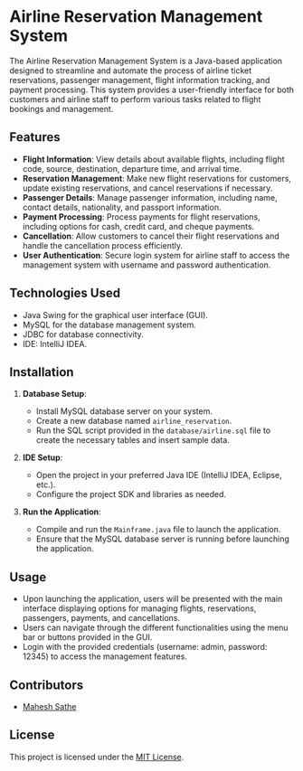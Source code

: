 # Airline Reservation Management System

The Airline Reservation Management System is a Java-based application designed to streamline and automate the process of airline ticket reservations, passenger management, flight information tracking, and payment processing. This system provides a user-friendly interface for both customers and airline staff to perform various tasks related to flight bookings and management.

## Features

- **Flight Information**: View details about available flights, including flight code, source, destination, departure time, and arrival time.
- **Reservation Management**: Make new flight reservations for customers, update existing reservations, and cancel reservations if necessary.
- **Passenger Details**: Manage passenger information, including name, contact details, nationality, and passport information.
- **Payment Processing**: Process payments for flight reservations, including options for cash, credit card, and cheque payments.
- **Cancellation**: Allow customers to cancel their flight reservations and handle the cancellation process efficiently.
- **User Authentication**: Secure login system for airline staff to access the management system with username and password authentication.

## Technologies Used

- Java Swing for the graphical user interface (GUI).
- MySQL for the database management system.
- JDBC for database connectivity.
- IDE: IntelliJ IDEA.

## Installation

1. **Database Setup**:
   - Install MySQL database server on your system.
   - Create a new database named `airline_reservation`.
   - Run the SQL script provided in the `database/airline.sql` file to create the necessary tables and insert sample data.

2. **IDE Setup**:
   - Open the project in your preferred Java IDE (IntelliJ IDEA, Eclipse, etc.).
   - Configure the project SDK and libraries as needed.

3. **Run the Application**:
   - Compile and run the `Mainframe.java` file to launch the application.
   - Ensure that the MySQL database server is running before launching the application.

## Usage

- Upon launching the application, users will be presented with the main interface displaying options for managing flights, reservations, passengers, payments, and cancellations.
- Users can navigate through the different functionalities using the menu bar or buttons provided in the GUI.
- Login with the provided credentials (username: admin, password: 12345) to access the management features.

## Contributors

- [Mahesh Sathe](https://github.com/maheshsathe07)

## License

This project is licensed under the [MIT License](LICENSE).
